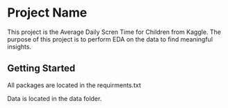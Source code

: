 # Project Name
This project is the Average Daily Scren Time for Children from Kaggle. The purpose of this project is to perform EDA on the data to find meaningful insights.

## Getting Started
All packages are located in the requirments.txt

Data is located in the data folder.


